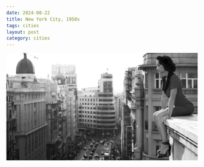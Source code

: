 ```yaml
---
date: 2024-08-22
title: New York City, 1950s
tags: cities
layout: post
category: cities
---
```


![nyc-woman.jpg](https://raw.githubusercontent.com/muneer78/muneer78.github.io/master/images/nyc-woman.jpg)